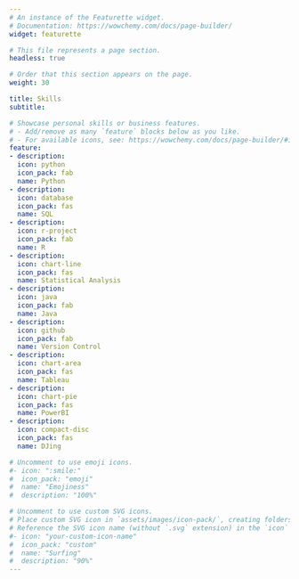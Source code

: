 ```yaml
---
# An instance of the Featurette widget.
# Documentation: https://wowchemy.com/docs/page-builder/
widget: featurette

# This file represents a page section.
headless: true

# Order that this section appears on the page.
weight: 30

title: Skills
subtitle:

# Showcase personal skills or business features.
# - Add/remove as many `feature` blocks below as you like.
# - For available icons, see: https://wowchemy.com/docs/page-builder/#icons
feature:
- description:
  icon: python
  icon_pack: fab
  name: Python
- description:
  icon: database
  icon_pack: fas
  name: SQL
- description:
  icon: r-project
  icon_pack: fab
  name: R
- description:
  icon: chart-line
  icon_pack: fas
  name: Statistical Analysis
- description:
  icon: java
  icon_pack: fab
  name: Java
- description:
  icon: github
  icon_pack: fab
  name: Version Control
- description:
  icon: chart-area
  icon_pack: fas
  name: Tableau
- description:
  icon: chart-pie
  icon_pack: fas
  name: PowerBI
- description:
  icon: compact-disc
  icon_pack: fas
  name: DJing

# Uncomment to use emoji icons.
#- icon: ":smile:"
#  icon_pack: "emoji"
#  name: "Emojiness"
#  description: "100%"

# Uncomment to use custom SVG icons.
# Place custom SVG icon in `assets/images/icon-pack/`, creating folders if necessary.
# Reference the SVG icon name (without `.svg` extension) in the `icon` field.
#- icon: "your-custom-icon-name"
#  icon_pack: "custom"
#  name: "Surfing"
#  description: "90%"
---
```

